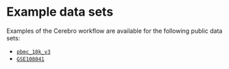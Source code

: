 # Example data sets

Examples of the Cerebro workflow are available for the following public data sets:

* [`pbmc_10k_v3`](pbmc_10k_v3)
* [`GSE108041`](GSE108041)
